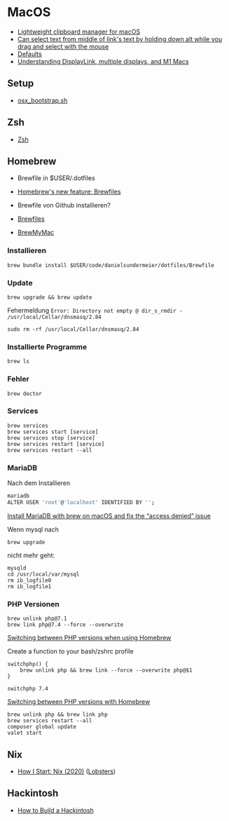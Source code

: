 # MacOS

- [Lightweight clipboard manager for macOS](https://github.com/p0deje/Maccy)
- [Can select text from middle of link's text by holding down alt while you drag and select with the mouse](https://twitter.com/MBoffin/status/1218668903586394112)
- [Defaults](https://macos-defaults.com/#%F0%9F%99%8B-what-s-a-defaults-command)
- [Understanding DisplayLink, multiple displays, and M1 Macs](https://danielcompton.net/2021/07/28/apple-m1-displaylink-multiple-display)

## Setup

- [osx_bootstrap.sh](https://gist.github.com/codeinthehole/26b37efa67041e1307db)

## Zsh

- [Zsh](https://github.com/nikitavoloboev/knowledge/blob/5206fcdfa83dcbccc04de33975a23b9d22f82bbe/unix/shell/zsh/zsh.md)

## Homebrew

- Brewfile in $USER/.dotfiles

- [Homebrew's new feature: Brewfiles](https://coderwall.com/p/afmnbq/homebrew-s-new-feature-brewfiles)
- Brewfile von Github installieren?
- [Brewfiles](https://brewfile.info/)
- [BrewMyMac](https://brewmymac.sh/)


### Installieren

```
brew bundle install $USER/code/danielsundermeier/dotfiles/Brewfile
```

### Update

```
brew upgrade && brew update
```

Fehermeldung 
`Error: Directory not empty @ dir_s_rmdir - /usr/local/Cellar/dnsmasq/2.84`

```
sudo rm -rf /usr/local/Cellar/dnsmasq/2.84
```

### Installierte Programme

```
brew ls
```

### Fehler

```
brew doctor
```

### Services

```
brew services
brew services start [service]
brew services stop [service]
brew services restart [service]
brew services restart --all
```

### MariaDB

Nach dem Installieren
```bash
mariadb
ALTER USER 'root'@'localhost' IDENTIFIED BY '';
```
[Install MariaDB with brew on macOS and fix the “access denied” issue](https://gist.github.com/nickcernis/1c2a1c98a0660d4798d55b1999d52b4c)

Wenn mysql nach
```
brew upgrade
```
nicht mehr geht:

```
mysqld
cd /usr/local/var/mysql
rm ib_logfile0
rm ib_logfile1 
```

### PHP Versionen

```
brew unlink php@7.1
brew link php@7.4 --force --overwrite
```

[Switching between PHP versions when using Homebrew](https://localheinz.com/blog/2020/05/05/switching-between-php-versions-when-using-homebrew/)

Create a function to your bash/zshrc profile

```
switchphp() {
    brew unlink php && brew link --force --overwrite php@$1
}

switchphp 7.4
```

[Switching between PHP versions with Homebrew](https://dcblog.dev/switching-between-php-versions-with-homebrew)

```
brew unlink php && brew link php
brew services restart --all
composer global update
valet start
```

## Nix

- [How I Start: Nix (2020)](https://christine.website/blog/how-i-start-nix-2020-03-08) ([Lobsters](https://lobste.rs/s/lktf6u/how_i_start_nix))

## Hackintosh

- [How to Build a Hackintosh](https://www.freecodecamp.org/news/build-a-hackintosh/)
